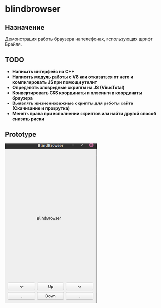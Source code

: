 # blindbrowser

## Назначение 
 Демонстрация работы браузера на телефонах, использующих шрифт Брайля.

## TODO
- **Написать интерфейс на С++**
- **Написать модуль работы с V8 или отказаться от него и компилировать JS при помощи утилит**
- **Определять зловредные скрипты на JS (VirusTotal)**
- **Конвертировать CSS координаты и плэсинги в координаты браузера**
- **Выявлять жизненноважные скрипты для работы сайта (Скачивание и прокрутка)**
- **Менять права при исполнении скриптов или найти другой способ снизить риски** 

## Prototype
![](pics/blindbrowser.png)